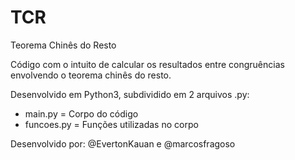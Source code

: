 # TCR
Teorema Chinês do Resto

Código com o intuito de calcular os resultados entre congruências envolvendo o teorema chinês do resto.

Desenvolvido em Python3, subdividido em 2 arquivos .py:
- main.py = Corpo do código
- funcoes.py = Funções utilizadas no corpo

Desenvolvido por: @EvertonKauan e @marcosfragoso
